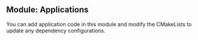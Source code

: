 ## Module: Applications

You can add application code in this module and modify the CMakeLists to update any dependency configurations.